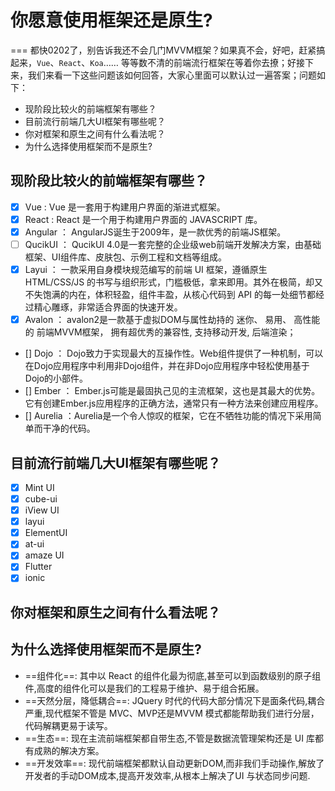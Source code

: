 # 你愿意使用框架还是原生?
===
都快0202了，别告诉我还不会几门MVVM框架？如果真不会，好吧，赶紧搞起来，`Vue`、`React`、`Koa`…… 等等数不清的前端流行框架在等着你去撩；好接下来，我们来看一下这些问题该如何回答，大家心里面可以默认过一遍答案；问题如下：

* 现阶段比较火的前端框架有哪些？
* 目前流行前端几大UI框架有哪些呢？
* 你对框架和原生之间有什么看法呢？
* 为什么选择使用框架而不是原生?



## 现阶段比较火的前端框架有哪些？ 

* [x] Vue : Vue 是一套用于构建用户界面的渐进式框架。
* [x] React : React 是一个用于构建用户界面的 JAVASCRIPT 库。
* [x] Angular ： AngularJS诞生于2009年，是一款优秀的前端JS框架。
* [ ] QucikUI ： QucikUI 4.0是一套完整的企业级web前端开发解决方案，由基础框架、UI组件库、皮肤包、示例工程和文档等组成。
* [x] Layui ： 一款采用自身模块规范编写的前端 UI 框架，遵循原生 HTML/CSS/JS 的书写与组织形式，门槛极低，拿来即用。其外在极简，却又不失饱满的内在，体积轻盈，组件丰盈，从核心代码到 API 的每一处细节都经过精心雕琢，非常适合界面的快速开发。
* [x] Avalon ： avalon2是一款基于虚拟DOM与属性劫持的 迷你、 易用、 高性能 的 前端MVVM框架， 拥有超优秀的兼容性, 支持移动开发, 后端渲染；
* [] Dojo ： Dojo致力于实现最大的互操作性。Web组件提供了一种机制，可以在Dojo应用程序中利用非Dojo组件，并在非Dojo应用程序中轻松使用基于Dojo的小部件。
* [] Ember ： Ember.js可能是最固执己见的主流框架，这也是其最大的优势。它有创建Ember.js应用程序的正确方法，通常只有一种方法来创建应用程序。
* [] Aurelia ：Aurelia是一个令人惊叹的框架，它在不牺牲功能的情况下采用简单而干净的代码。


## 目前流行前端几大UI框架有哪些呢？

* [x] Mint UI
* [x] cube-ui
* [x] iView UI
* [x] layui
* [x] ElementUI
* [x] at-ui
* [x] amaze UI
* [x] Flutter
* [x] ionic

## 你对框架和原生之间有什么看法呢？





## 为什么选择使用框架而不是原生?

* ==组件化==: 其中以 React 的组件化最为彻底,甚至可以到函数级别的原子组件,高度的组件化可以是我们的工程易于维护、易于组合拓展。
* ==天然分层，降低耦合==: JQuery 时代的代码大部分情况下是面条代码,耦合严重,现代框架不管是 MVC、MVP还是MVVM 模式都能帮助我们进行分层，代码解耦更易于读写。
* ==生态==: 现在主流前端框架都自带生态,不管是数据流管理架构还是 UI 库都有成熟的解决方案。
* ==开发效率==: 现代前端框架都默认自动更新DOM,而非我们手动操作,解放了开发者的手动DOM成本,提高开发效率,从根本上解决了UI 与状态同步问题.